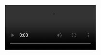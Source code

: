 <video src="https://www.github.com/JoseFZudaire/Video_Sharing_App/blob/main/Video_Sharing_App_clip.mp4" width="300" type="video/mp4" />
